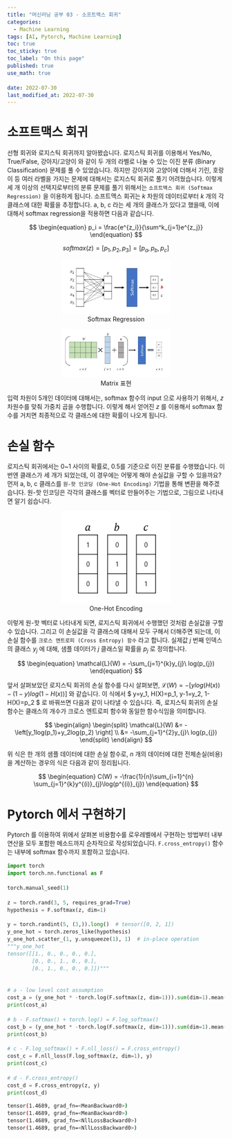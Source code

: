 ```yaml
---
title: "머신러닝 공부 03 - 소프트맥스 회귀"
categories:
  - Machine Learning
tags: [AI, Pytorch, Machine Learning]
toc: true
toc_sticky: true
toc_label: "On this page"
published: true
use_math: true

date: 2022-07-30
last_modified_at: 2022-07-30
---
```


# 소프트맥스 회귀

선형 회귀와 로지스틱 회귀까지 알아봤습니다. 로지스틱 회귀를 이용해서 Yes/No, True/False, 강아지/고양이 와 같이 두 개의 라벨로 나눌 수 있는 이진 분류 (Binary Classification) 문제를 풀 수 있었습니다. 하지만 강아지와 고양이에 더해서 기린, 호랑이 등 여러 라벨을 가지는 문제에 대해서는 로지스틱 회귀로 풀기 어려웠습니다. 이렇게 세 개 이상의 선택지로부터의 분류 문제를 풀기 위해서는 `소프트맥스 회귀 (Softmax Regression)` 을 이용하게 됩니다. 소프트맥스 회귀는 $k$ 차원의 데이터로부터 $k$ 개의 각 클래스에 대한 확률을 추정합니다. a, b, c 라는 세 개의 클래스가 있다고 했을때, 이에 대해서 softmax regression을 적용하면 다음과 같습니다.

$$
\begin{equation}
p_i = \frac{e^{z_i}}{\sum^k_{j=1}e^{z_j}}
\end{equation}
$$

$$
\begin{equation}
softmax(z) = \left[ p_1, p_2, p_3 \right] = \left[ p_{a}, p_{b}, p_{c} \right]
\end{equation}
$$

<center>
<figure style="width:50%"> <img src="/Images/Study/mlstudy/3/softmax.jpg"/>
<figcaption>Softmax Regression</figcaption>
</figure>
</center>

<center>
<figure style="width:50%"> <img src="/Images/Study/mlstudy/3/matrix.jpg" alt=""/>
<figcaption>Matrix 표현</figcaption>
</figure>
</center>

입력 차원이 5개인 데이터에 대해서는, softmax 함수의 input 으로 사용하기 위해서, $z$ 차원수를 맞춰 가중치 곱을 수행합니다. 이렇게 해서 얻어진 $z$ 를 이용해서 softmax 함수를 거치면 최종적으로 각 클래스에 대한 확률이 나오게 됩니다.

# 손실 함수

로지스틱 회귀에서는 0~1 사이의 확률로, 0.5를 기준으로 이진 분류를 수행했습니다. 이번엔 클래스가 세 개가 되었는데, 이 경우에는 어떻게 해야 손실값을 구할 수 있을까요? 먼저 a, b, c 클래스를 `원-핫 인코딩 (One-Hot Encoding)` 기법을 통해 변환을 해주겠습니다. 원-핫 인코딩은 각각의 클래스를 벡터로 만들어주는 기법으로, 그림으로 나타내면 알기 쉽습니다.

<center>
<figure style="width:50%"> <img src="/Images/Study/mlstudy/3/one-hot.jpg" alt=""/>
<figcaption>One-Hot Encoding</figcaption>
</figure>
</center>

이렇게 원-핫 벡터로 나타내게 되면, 로지스틱 회귀에서 수행했던 것처럼 손실값을 구할 수 있습니다. 그리고 이 손실값을 각 클래스에 대해서 모두 구해서 더해주면 되는데, 이 손실 함수를 `크로스 엔트로피 (Cross Entropy) 함수` 라고 합니다. 실제값 $j$ 번째 인덱스의 클래스 $y_j$ 에 대해, 샘플 데이터가 $j$ 클래스일 확률을 $p_j$ 로 정의합니다.

$$
\begin{equation}
\mathcal{L}(W) = -\sum_{j=1}^{k}y_{j}\ log(p_{j})
\end{equation}
$$

앞서 살펴보았던 로지스틱 회귀의 손실 함수를 다시 살펴보면, $\mathcal{L}(W) = -\left[ylog(H(x))- (1-y)log(1-H(x)) \right]$ 와 같습니다. 이 식에서 $ y=y_1, H(X)=p_1, y-1=y_2, 1-H(X)=p_2 $ 로 바꿔쓰면 다음과 같이 나타낼 수 있습니다. 즉, 로지스틱 회귀의 손실 함수는 클래스의 개수가 크로스 엔트로피 함수와 동일한 함수식임을 의미합니다.

$$
\begin{align}
\begin{split}
\mathcal{L}(W) &= -\left[y_1log(p_1)+y_2log(p_2) \right] \\
 &= -\sum_{j=1}^{2}y_{j}\ log(p_{j})
 \end{split}
\end{align}
$$

위 식은 한 개의 샘플 데이터에 대한 손실 함수로, $n$ 개의 데이터에 대한 전체손실(비용)을 계산하는 경우의 식은 다음과 같이 정리됩니다.

$$
\begin{equation}
C(W) = -\frac{1}{n}\sum_{i=1}^{n} \sum_{j=1}^{k}y^{(i)}_{j}\log(p^{(i)}_{j})
\end{equation}
$$

# Pytorch 에서 구현하기

Pytorch 를 이용하여 위에서 살펴본 비용함수를 로우레벨에서 구현하는 방법부터 내부 연산을 모두 포함한 메소드까지 순차적으로 작성되었습니다. `F.cross_entropy()` 함수는 내부에 softmax 함수까지 포함하고 있습니다.
```python
import torch
import torch.nn.functional as F

torch.manual_seed(1)

z = torch.rand(3, 5, requires_grad=True)
hypothesis = F.softmax(z, dim=1)

y = torch.randint(5, (3,)).long()  # tensor([0, 2, 1])
y_one_hot = torch.zeros_like(hypothesis)
y_one_hot.scatter_(1, y.unsqueeze(1), 1)  # in-place operation
"""y_one_hot
tensor([[1., 0., 0., 0., 0.],
        [0., 0., 1., 0., 0.],
        [0., 1., 0., 0., 0.]])"""


# a - low level cost assumption
cost_a = (y_one_hot * -torch.log(F.softmax(z, dim=1))).sum(dim=1).mean()
print(cost_a)

# b - F.softmax() + torch.log() = F.log_softmax()
cost_b = (y_one_hot * -torch.log(F.softmax(z, dim=1))).sum(dim=1).mean()
print(cost_b)

# c - F.log_softmax() + F.nll_loss() = F.cross_entropy()
cost_c = F.nll_loss(F.log_softmax(z, dim=1), y)
print(cost_c)

# d - F.cross_entropy()
cost_d = F.cross_entropy(z, y)
print(cost_d)
```

```bash
tensor(1.4689, grad_fn=<MeanBackward0>)
tensor(1.4689, grad_fn=<MeanBackward0>)
tensor(1.4689, grad_fn=<NllLossBackward0>)
tensor(1.4689, grad_fn=<NllLossBackward0>)
```
